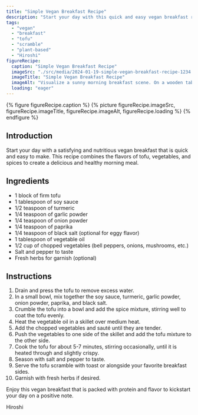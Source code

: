 ```yaml
---
title: "Simple Vegan Breakfast Recipe"
description: "Start your day with this quick and easy vegan breakfast recipe. Tofu scramble with flavorful spices and sautéed vegetables. Perfect for a healthy and delicious morning meal."
tags:
  - "vegan"
  - "breakfast"
  - "tofu"
  - "scramble"
  - "plant-based"
  - "Hiroshi"
figureRecipe: 
  caption: "Simple Vegan Breakfast Recipe"
  imageSrc: "./src/media/2024-01-19-simple-vegan-breakfast-recipe-1234.png"
  imageTitle: "Simple Vegan Breakfast Recipe"
  imageAlt: "Visualize a sunny morning breakfast scene. On a wooden table illuminated by the golden sunlight streaming in through a window, there's a plate piled with a colorful vegan breakfast. Crumbled tofu, slightly crispy in texture and a shade between white and yellow thanks to seasonings - soy sauce, turmeric, garlic powder, onion powder, paprika, and black salt. Beside it, a vibrant assortment of sautéed vegetables inclusive of bell peppers in assorted colors, onions, and mushrooms. The combination of the food's vibrant colors against the wooden table creates a harmonious and appealing scenery. For a finishing touch, the dish is garnished with fresh herbs and a sprinkle of salt and pepper."
  loading: "eager"
---
```


{% figure figureRecipe.caption %}
{% picture figureRecipe.imageSrc, figureRecipe.imageTitle, figureRecipe.imageAlt, figureRecipe.loading %}
{% endfigure %}

## Introduction

Start your day with a satisfying and nutritious vegan breakfast that is quick and easy to make. This recipe combines the flavors of tofu, vegetables, and spices to create a delicious and healthy morning meal.

## Ingredients

- 1 block of firm tofu
- 1 tablespoon of soy sauce
- 1/2 teaspoon of turmeric
- 1/4 teaspoon of garlic powder
- 1/4 teaspoon of onion powder
- 1/4 teaspoon of paprika
- 1/4 teaspoon of black salt (optional for eggy flavor)
- 1 tablespoon of vegetable oil
- 1/2 cup of chopped vegetables (bell peppers, onions, mushrooms, etc.)
- Salt and pepper to taste
- Fresh herbs for garnish (optional)

## Instructions

1. Drain and press the tofu to remove excess water.
2. In a small bowl, mix together the soy sauce, turmeric, garlic powder, onion powder, paprika, and black salt.
3. Crumble the tofu into a bowl and add the spice mixture, stirring well to coat the tofu evenly.
4. Heat the vegetable oil in a skillet over medium heat.
5. Add the chopped vegetables and sauté until they are tender.
6. Push the vegetables to one side of the skillet and add the tofu mixture to the other side.
7. Cook the tofu for about 5-7 minutes, stirring occasionally, until it is heated through and slightly crispy.
8. Season with salt and pepper to taste.
9. Serve the tofu scramble with toast or alongside your favorite breakfast sides.
10. Garnish with fresh herbs if desired.

Enjoy this vegan breakfast that is packed with protein and flavor to kickstart your day on a positive note.

Hiroshi

